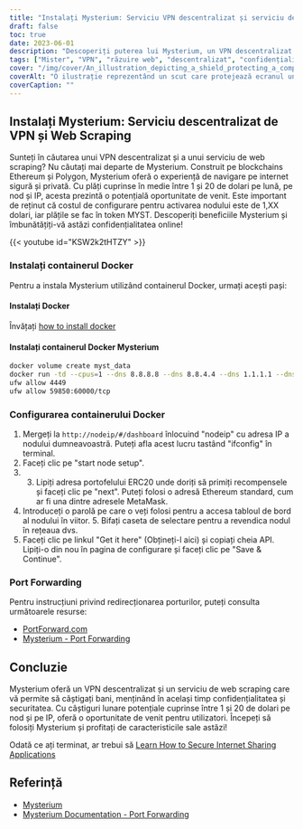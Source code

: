 ```yaml
---
title: "Instalați Mysterium: Serviciu VPN descentralizat și serviciu de Web Scraping"
draft: false
toc: true
date: 2023-06-01
description: "Descoperiți puterea lui Mysterium, un VPN descentralizat și un serviciu de răzuire web construit pe tehnologia blockchain, care oferă oportunități de navigare și venituri sigure."
tags: ["Mister", "VPN", "răzuire web", "descentralizat", "confidențialitate", "securitate", "blockchain", "Ethereum", "Poligon", "navigare pe internet", "oportunitate de venit", "Docker", "configurare", "redirecționarea porturilor", "VPN descentralizat", "serviciu de răzuire web", "navigare securizată", "câștiguri", "tehnologia blockchain", "confidențialitatea online", "Container Docker", "configurare nod", "Adresa IP", "Portofel ERC20", "Adresa MetaMask", "Cheia API", "instrucțiuni de redirecționare a porturilor", "PortForward.com", "Documentația Mysterium"]
cover: "/img/cover/An_illustration_depicting_a_shield_protecting_a_computer.png"
coverAlt: "O ilustrație reprezentând un scut care protejează ecranul unui computer, simbolizând o mai mare confidențialitate și securitate online."
coverCaption: ""
---
```


## Instalați Mysterium: Serviciu descentralizat de VPN și Web Scraping

Sunteți în căutarea unui VPN descentralizat și a unui serviciu de web scraping? Nu căutați mai departe de Mysterium. Construit pe blockchains Ethereum și Polygon, Mysterium oferă o experiență de navigare pe internet sigură și privată. Cu plăți cuprinse în medie între 1 și 20 de dolari pe lună, pe nod și IP, acesta prezintă o potențială oportunitate de venit. Este important de reținut că costul de configurare pentru activarea nodului este de 1,XX dolari, iar plățile se fac în token MYST. Descoperiți beneficiile Mysterium și îmbunătățiți-vă astăzi confidențialitatea online!

{{< youtube id="KSW2k2tHTZY" >}}

### Instalați containerul Docker
Pentru a instala Mysterium utilizând containerul Docker, urmați acești pași:

#### Instalați Docker

Învățați [how to install docker](https://simeononsecurity.ch/other/creating-profitable-low-powered-crypto-miners/#installing-docker)

#### Instalați containerul Docker Mysterium

```bash
docker volume create myst_data
docker run -td --cpus=1 --dns 8.8.8.8 --dns 8.8.4.4 --dns 1.1.1.1 --dns 1.0.0.1 --dns 9.9.9.9 --hostname myst --cap-add NET_ADMIN --network=host -p 4449:4449 -p 59850-60000:59850-60000 --name myst --device=/dev/net/tun  -v myst_data:/var/lib/mysterium-node mysteriumnetwork/myst:latest --udp.ports=59850:60000 service --agreed-terms-and-conditions
ufw allow 4449
ufw allow 59850:60000/tcp
```
### Configurarea containerului Docker

1. Mergeți la `http://nodeip/#/dashboard` înlocuind "nodeip" cu adresa IP a nodului dumneavoastră. Puteți afla acest lucru tastând "ifconfig" în terminal.
2. Faceți clic pe "start node setup".
3. 3. Lipiți adresa portofelului ERC20 unde doriți să primiți recompensele și faceți clic pe "next". Puteți folosi o adresă Ethereum standard, cum ar fi una dintre adresele MetaMask.
4. Introduceți o parolă pe care o veți folosi pentru a accesa tabloul de bord al nodului în viitor. 5. Bifați caseta de selectare pentru a revendica nodul în rețeaua dvs.
5. Faceți clic pe linkul "Get it here" (Obțineți-l aici) și copiați cheia API. Lipiți-o din nou în pagina de configurare și faceți clic pe "Save & Continue".

### Port Forwarding

Pentru instrucțiuni privind redirecționarea porturilor, puteți consulta următoarele resurse:

- [PortForward.com](https://portforward.com/)
- [Mysterium - Port Forwarding](https://docs.mysterium.network/troubleshooting/port-forwarding)

## Concluzie

Mysterium oferă un VPN descentralizat și un serviciu de web scraping care vă permite să câștigați bani, menținând în același timp confidențialitatea și securitatea. Cu câștiguri lunare potențiale cuprinse între 1 și 20 de dolari pe nod și pe IP, oferă o oportunitate de venit pentru utilizatori. Începeți să folosiți Mysterium și profitați de caracteristicile sale astăzi!

Odată ce ați terminat, ar trebui să [Learn How to Secure Internet Sharing Applications](https://simeononsecurity.ch/other/how-to-secure-internet-sharing-applications/)

## Referință

- [Mysterium](https://www.mysterium.network/)
- [Mysterium Documentation - Port Forwarding](https://docs.mysterium.network/troubleshooting/port-forwarding)
